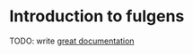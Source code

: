 # Introduction to fulgens

TODO: write [great documentation](http://jacobian.org/writing/what-to-write/)
